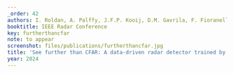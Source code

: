 ```yaml
---
_order: 42
authors: I. Roldan, A. Palffy, J.F.P. Kooij, D.M. Gavrila, F. Fioranelli, A. Yaravoy
booktitle: IEEE Radar Conference
key: furtherthancfar
note: to appear
screenshot: files/publications/furtherthancfar.jpg
title: 'See further than CFAR: A data-driven radar detector trained by Lidar'
year: 2024
---
```


